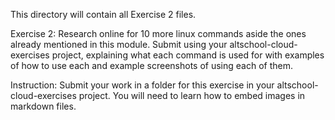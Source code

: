 This directory will contain all Exercise 2 files.

Exercise 2:
Research online for 10 more linux commands aside the ones already mentioned in this module.
Submit using your altschool-cloud-exercises project, explaining what each command is used for
with examples of how to use each and example screenshots of using each of them.

Instruction:
Submit your work in a folder for this exercise in your altschool-cloud-exercises project.
You will need to learn how to embed images in markdown files.
